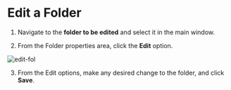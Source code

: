 # Edit a Folder

1. Navigate to the **folder to be edited** and select it in the main window. 

2. From the Folder properties area, click the **Edit** option. 

![edit-fol](/edit-folder.png)

3. From the Edit options, make any desired change to the folder, and click **Save**.

